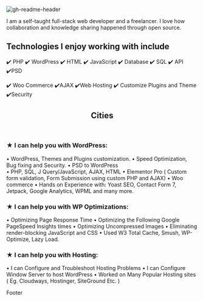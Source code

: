 

![gh-readme-header](https://user-images.githubusercontent.com/79042824/200102304-20cd4643-b28b-415d-9444-76f2620fff3c.png)

I am a self-taught full-stack web developer and a freelancer.  I love how collaboration and knowledge sharing happened through open source. 


 
<!DOCTYPE html>
<html lang="en">
<head>

<meta charset="utf-8">
<meta name="viewport" content="width=device-width, initial-scale=1">

</head>
<body>

<h2>Technologies I enjoy working with include</h2>
<p>✔️ PHP		✔️ WordPress 	✔️ HTML 	✔️ JavaScript 
✔️ Database 	✔️ SQL	 		✔️ API	 	✔️PSD
  </p>
<p>✔️ Woo Commerce 			✔️AJAX		 ✔️Web Hosting 
✔️ Customize Plugins and Theme  			✔️Security</p>

<header>
  <h2>Cities</h2>
</header>

<section>

  
  <article>
    <h3>★ I can help you with WordPress:</h3>
    <p>• WordPress, Themes and Plugins customization.
• Speed Optimization, Bug fixing and Security.
• PSD to WordPress  <br>
• PHP, SQL, J Query/JavaScript, AJAX, HTML
• Elementor Pro ( Custom form validation, Form Submission using custom PHP and AJAX)
• Woo commerce
• Hands on Experience with: Yoast SEO, Contact Form 7, Jetpack, Google Analytics, WPML and many more.</p>
   
  </article>
 
 
 
 <article>
    <h3>★ I can help you with WP Optimizations:</h3>
    <p>
  
  • Optimizing Page Response Time
• Optimizing the Following Google PageSpeed Insights times
• Optimizing Uncompressed Images
• Eliminating render-blocking JavaScript and CSS
• Used W3 Total Cache, Smush, WP-Optimize, Lazy Load.
   </p>
   
  </article>
 
  <article>
    <h3>★ I can help you with Hosting:</h3>
    <p>
  
• I can Configure and Troubleshoot Hosting Problems
• I can Configure Window Server to host WordPress
• Worked on Many Popular Hosting sites
( Eg. Cloudways, Hostinger, SiteGround Etc. )
   </p>
   
  </article>
 
 
</section>

<footer>
  <p>Footer</p>
</footer>

</body>
</html>






